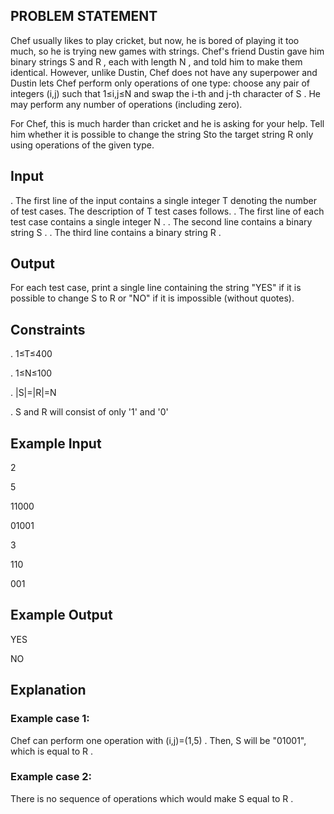 ## PROBLEM STATEMENT

Chef usually likes to play cricket, but now, he is bored of playing it too much, so he is trying new games with strings. Chef's friend Dustin gave him binary strings S
and R , each with length N , and told him to make them identical. However, unlike Dustin, Chef does not have any superpower and Dustin lets Chef perform only operations 
of one type: choose any pair of integers (i,j) such that 1≤i,j≤N and swap the i-th and j-th character of S . He may perform any number of operations (including zero).

For Chef, this is much harder than cricket and he is asking for your help. Tell him whether it is possible to change the string Sto the target string R only using operations
of the given type.

## Input

. The first line of the input contains a single integer T denoting the number of test cases. The description of T test cases follows.
. The first line of each test case contains a single integer N .
. The second line contains a binary string S .
. The third line contains a binary string R .

## Output

For each test case, print a single line containing the string "YES" if it is possible to change S to R or "NO" if it is impossible (without quotes).

## Constraints

. 1≤T≤400

. 1≤N≤100

. |S|=|R|=N
 
. S and R will consist of only '1' and '0'

## Example Input

2

5

11000

01001

3

110

001

## Example Output

YES

NO

## Explanation

### Example case 1:
Chef can perform one operation with (i,j)=(1,5) . Then, S will be "01001", which is equal to R .

### Example case 2: 
There is no sequence of operations which would make S equal to R .
